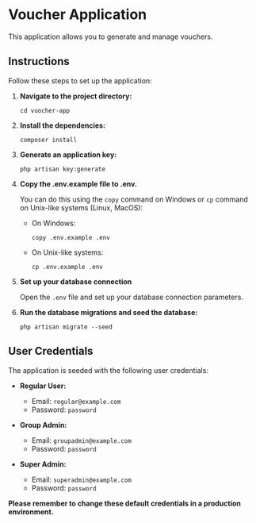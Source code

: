# Voucher Application

This application allows you to generate and manage vouchers.

## Instructions

Follow these steps to set up the application:

1. **Navigate to the project directory:**

    ```
    cd vuocher-app
    ```

2. **Install the dependencies:**

    ```
    composer install
    ```

3. **Generate an application key:**

    ```
    php artisan key:generate
    ```

4. **Copy the .env.example file to .env.**

    You can do this using the `copy` command on Windows or `cp` command on Unix-like systems (Linux, MacOS):

    - On Windows:
        ```
        copy .env.example .env 
        ```

    - On Unix-like systems:
        ```
        cp .env.example .env 
        ```

5. **Set up your database connection**

    Open the `.env` file and set up your database connection parameters.

6. **Run the database migrations and seed the database:**

    ```
    php artisan migrate --seed
    ```

## User Credentials

The application is seeded with the following user credentials:

- **Regular User:**
    - Email: `regular@example.com`
    - Password: `password`

- **Group Admin:**
    - Email: `groupadmin@example.com`
    - Password: `password`

- **Super Admin:**
    - Email: `superadmin@example.com`
    - Password: `password`

**Please remember to change these default credentials in a production environment.**
